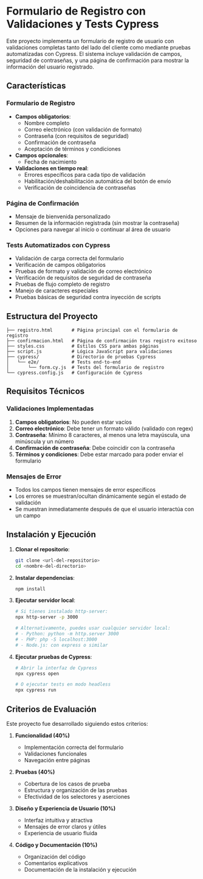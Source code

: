 # Formulario de Registro con Validaciones y Tests Cypress

Este proyecto implementa un formulario de registro de usuario con validaciones completas tanto del lado del cliente como mediante pruebas automatizadas con Cypress. El sistema incluye validación de campos, seguridad de contraseñas, y una página de confirmación para mostrar la información del usuario registrado.

## Características

### Formulario de Registro
- **Campos obligatorios**:
  - Nombre completo
  - Correo electrónico (con validación de formato)
  - Contraseña (con requisitos de seguridad)
  - Confirmación de contraseña
  - Aceptación de términos y condiciones
- **Campos opcionales**:
  - Fecha de nacimiento
- **Validaciones en tiempo real**:
  - Errores específicos para cada tipo de validación
  - Habilitación/deshabilitación automática del botón de envío
  - Verificación de coincidencia de contraseñas

### Página de Confirmación
- Mensaje de bienvenida personalizado
- Resumen de la información registrada (sin mostrar la contraseña)
- Opciones para navegar al inicio o continuar al área de usuario

### Tests Automatizados con Cypress
- Validación de carga correcta del formulario
- Verificación de campos obligatorios
- Pruebas de formato y validación de correo electrónico
- Verificación de requisitos de seguridad de contraseña
- Pruebas de flujo completo de registro
- Manejo de caracteres especiales
- Pruebas básicas de seguridad contra inyección de scripts

## Estructura del Proyecto

```
├── registro.html       # Página principal con el formulario de registro
├── confirmacion.html   # Página de confirmación tras registro exitoso
├── styles.css          # Estilos CSS para ambas páginas
├── script.js           # Lógica JavaScript para validaciones
├── cypress/            # Directorio de pruebas Cypress
│   └── e2e/            # Tests end-to-end
│       └── form.cy.js  # Tests del formulario de registro
└── cypress.config.js   # Configuración de Cypress
```

## Requisitos Técnicos

### Validaciones Implementadas
1. **Campos obligatorios**: No pueden estar vacíos
2. **Correo electrónico**: Debe tener un formato válido (validado con regex)
3. **Contraseña**: Mínimo 8 caracteres, al menos una letra mayúscula, una minúscula y un número
4. **Confirmación de contraseña**: Debe coincidir con la contraseña
5. **Términos y condiciones**: Debe estar marcado para poder enviar el formulario

### Mensajes de Error
- Todos los campos tienen mensajes de error específicos
- Los errores se muestran/ocultan dinámicamente según el estado de validación
- Se muestran inmediatamente después de que el usuario interactúa con un campo

## Instalación y Ejecución

1. **Clonar el repositorio**:
   ```bash
   git clone <url-del-repositorio>
   cd <nombre-del-directorio>
   ```

2. **Instalar dependencias**:
   ```bash
   npm install
   ```

3. **Ejecutar servidor local**:
   ```bash
   # Si tienes instalado http-server:
   npx http-server -p 3000
   
   # Alternativamente, puedes usar cualquier servidor local:
   # - Python: python -m http.server 3000
   # - PHP: php -S localhost:3000
   # - Node.js: con express o similar
   ```

4. **Ejecutar pruebas de Cypress**:
   ```bash
   # Abrir la interfaz de Cypress
   npx cypress open
   
   # O ejecutar tests en modo headless
   npx cypress run
   ```

## Criterios de Evaluación

Este proyecto fue desarrollado siguiendo estos criterios:

1. **Funcionalidad (40%)**
   - Implementación correcta del formulario
   - Validaciones funcionales
   - Navegación entre páginas

2. **Pruebas (40%)**
   - Cobertura de los casos de prueba
   - Estructura y organización de las pruebas
   - Efectividad de los selectores y aserciones

3. **Diseño y Experiencia de Usuario (10%)**
   - Interfaz intuitiva y atractiva
   - Mensajes de error claros y útiles
   - Experiencia de usuario fluida

4. **Código y Documentación (10%)**
   - Organización del código
   - Comentarios explicativos
   - Documentación de la instalación y ejecución
